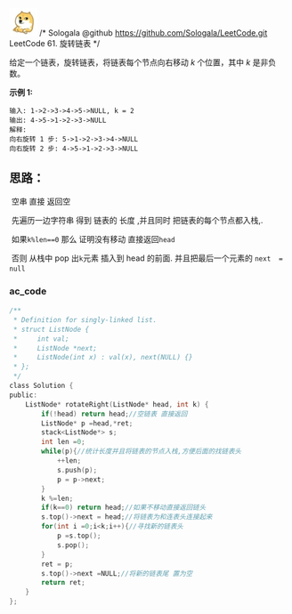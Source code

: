 ![](https://github.com/Sologala/SomeThings/blob/master/face.jpg?raw=true)
/*
    Sologala   @github    https://github.com/Sologala/LeetCode.git
    LeetCode   61. 旋转链表
*/

给定一个链表，旋转链表，将链表每个节点向右移动 *k* 个位置，其中 *k* 是非负数。

**示例 1:**

```
输入: 1->2->3->4->5->NULL, k = 2
输出: 4->5->1->2->3->NULL
解释:
向右旋转 1 步: 5->1->2->3->4->NULL
向右旋转 2 步: 4->5->1->2->3->NULL
```

## **思路：**

​	空串  直接  返回空

​	先遍历一边字符串 得到 链表的 长度 ,并且同时 把链表的每个节点都入栈,.

​	如果`k%len==0` 那么 证明没有移动 直接返回`head`

​	否则 从栈中 pop 出`k`元素 插入到 head 的前面. 并且把最后一个元素的 `next  = null`

### **ac_code**

```c
/**
 * Definition for singly-linked list.
 * struct ListNode {
 *     int val;
 *     ListNode *next;
 *     ListNode(int x) : val(x), next(NULL) {}
 * };
 */
class Solution {
public:
    ListNode* rotateRight(ListNode* head, int k) {
        if(!head) return head;//空链表 直接返回
        ListNode* p =head,*ret;
        stack<ListNode*> s;
        int len =0;
        while(p){//统计长度并且将链表的节点入栈,方便后面的找链表头
            ++len;
            s.push(p);
            p = p->next;
        }
        k %=len;
        if(k==0) return head;//如果不移动直接返回链头
        s.top()->next = head;//将链表为和连表头连接起来
        for(int i =0;i<k;i++){//寻找新的链表头
            p =s.top();
            s.pop();
        }
        ret = p;
        s.top()->next =NULL;//将新的链表尾 置为空
        return ret;
    }
};
```